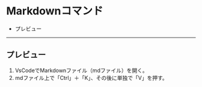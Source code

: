 
# Markdownコマンド

* プレビュー

---

## プレビュー

1. VsCodeでMarkdownファイル（mdファイル）を開く。
2. mdファイル上で「Ctrl」＋「K」、その後に単独で「V」を押す。
